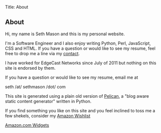 Title: About

About
-----

Hi, my name is Seth Mason and this is my personal website.

I'm a Software Engineer and I also enjoy writing Python, Perl, JavaScript, CSS
and HTML.  If you have a question or would like to see my resume, feel free to
drop me a line via my [contact]({filename}/pages/contact.md).

I have worked for EdgeCast Networks since July of 2011 but nothing on this site is endorsed by them.

<p>If you have a question or would like to see my resume, email me at <script type="text/javascript">/*<![CDATA[*/var emailriddlerarray=[115,101,116,104,64,115,101,116,104,109,97,115,111,110,46,99,111,109];

var encryptedemail_id75='';

for (var i=0; i<emailriddlerarray.length; i++) {
    encryptedemail_id75+=String.fromCharCode(emailriddlerarray[i])
    }
    document.write('<a href="mailto:'+encryptedemail_id75+
    '?subject=Message from Sethmason.com" "title="Email for info">' +
    encryptedemail_id75 + '</a>');
    /*]]>*/</script>

<noscript>&#115;&#101;&#116;&#104; &#047;&#097;&#116;&#047;
&#115;&#101;&#116;&#104;&#109;&#097;&#115;&#111;&#110;
&#047;&#100;&#111;&#116;&#047; &#099;&#111;&#109;</noscript>
</p>

This site is generated using a plain old version of <a
href="http://getpelican.com/">Pelican</a>, a &quot;blog aware static content generator&quot; written in Python.

If you find something you like on this site and you feel inclined to toss me a
few shekels, consider my [Amazon Wishlist](http://www.amazon.com/gp/redirect.html?ie=UTF8&location=http%3A%2F%2Fwww.amazon.com%2Fgp%2Fregistry%2Fwishlist%2F2E25HMYEGOT5J&tag=slackorama-20&linkCode=ur2&camp=1789&creative=390957)

<SCRIPT charset="utf-8" type="text/javascript" src="http://ws.amazon.com/widgets/q?ServiceVersion=20070822&MarketPlace=US&ID=V20070822/US/slackorama-20/8004/cf83e974-d98e-4167-b8c4-86d5e3e0b398"> </SCRIPT> <NOSCRIPT><A HREF="http://ws.amazon.com/widgets/q?ServiceVersion=20070822&MarketPlace=US&ID=V20070822%2FUS%2Fslackorama-20%2F8004%2Fcf83e974-d98e-4167-b8c4-86d5e3e0b398&Operation=NoScript">Amazon.com Widgets</A></NOSCRIPT>
